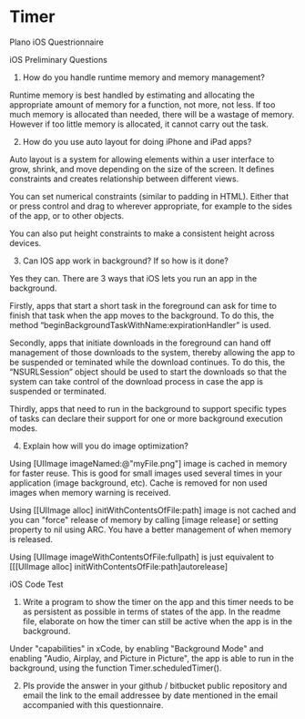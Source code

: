 # Timer

Plano iOS Questrionnaire

iOS Preliminary Questions

1. How do you handle runtime memory and memory management?

Runtime memory is best handled by estimating and allocating the appropriate amount of memory for a function, not more, not less. If too much memory is allocated than needed, there will be a wastage of memory. However if too little memory is allocated, it cannot carry out the task.



2. How do you use auto layout for doing iPhone and iPad apps?

Auto layout is a system for allowing elements within a user interface to grow, shrink, and move depending on the size of the screen. It defines constraints and creates relationship between different views.

You can set numerical constraints (similar to padding in HTML). Either that or press control and drag to wherever appropriate, for example to the sides of the app, or to other objects.

You can also put height constraints to make a consistent height across devices.



3. Can IOS app work in background? If so how is it done?

Yes they can. There are 3 ways that iOS lets you run an app in the background. 

Firstly, apps that start a short task in the foreground can ask for time to finish that task when the app moves to the background. To do this, the method “beginBackgroundTaskWithName:expirationHandler” is used.

Secondly, apps that initiate downloads in the foreground can hand off management of those downloads to the system, thereby allowing the app to be suspended or teminated while the download continues. To do this, the “NSURLSession” object should be used to start the downloads so that the system can take control of the download process in case the app is suspended or terminated.

Thirdly, apps that need to run in the background to support specific types of tasks can declare their support for one or more background execution modes.




4. Explain how will you do image optimization?

Using [UIImage imageNamed:@"myFile.png"] image is cached in memory for faster reuse. This is good for small images used several times in your application (image background, etc). Cache is removed for non used images when memory warning is received.

Using [[UIImage alloc] initWithContentsOfFile:path] image is not cached and you can "force" release of memory by calling [image release] or setting property to nil using ARC. You have a better management of when memory is released.

Using [UIImage imageWithContentsOfFile:fullpath] is just equivalent to [[[UIImage alloc] initWithContentsOfFile:path]autorelease]




iOS Code Test

1. Write a program to show the timer on the app and this timer needs to be as persistent as possible in terms of states of the app. In the readme file, elaborate on how the timer can still be active when the app is in the background.

Under "capabilities" in xCode, by enabling "Background Mode" and enabling "Audio, Airplay, and Picture in Picture", the app is able to run in the background, using the function Timer.scheduledTimer().



2. Pls provide the answer in your github / bitbucket public repository and email the link to the email addressee by date mentioned in the email accompanied with this questionnaire.
